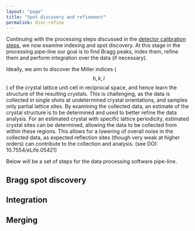 ```yaml
---
layout: "page"
title: "Spot discovery and refinement"
permalink: disc-refine
---
```


Continuing with the processing steps discussed in the [detector calibration steps](cspad-calib), we now examine indexing and spot discovery.  At this stage in the processing pipe-line our goal is to find Bragg peaks, index them, refine them and perform integration over the data (if necessary).

Ideally, we aim to discover the Miller indices ($$h,k,l$$) of the crystal lattice unit cell in reciprocal space, and hence learn the structure of the resulting crystals. This is challenging, as the data is collected in single shots at undetermined crystal orientations, and samples only partial lattice sites. By examining the collected data, an estimate of the crystal structure is to be determined and used to better refine the data analysis. For an estimated crystal with specific lattice periodicity, estimated crystal sites can be determined, allowing the data to be collected from within these regions. This allows for a lowering of overall noise in the collected data, as expected reflection sites (though very weak at higher orders) can contribute to the collection and analysis. (see DOI: 10.7554/eLife.05421)


Below will be a set of steps for the data processing software pipe-line.

## Bragg spot discovery



## Integration



## Merging
